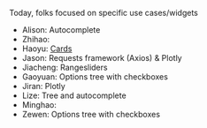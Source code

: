 Today, folks focused on specific use cases/widgets

* Alison: Autocomplete
* Zhihao: 
* Haoyu: [Cards](https://github.com/haoyuf1/Voyage-Tables-and-Cards)
* Jason: Requests framework (Axios) & Plotly
* Jiacheng: Rangesliders
* Gaoyuan: Options tree with checkboxes
* Jiran: Plotly
* Lize: Tree and autocomplete
* Minghao:
* Zewen: Options tree with checkboxes
